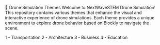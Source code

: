 🚀 Drone Simulation Themes
Welcome to NextWaveSTEM Drone Simulation! This repository contains various themes that enhance the visual and interactive experience of drone simulations. Each theme provides a unique environment to explore drone behavior based on Blockly to navigate the scene.

1 - Transportation 
2 - Architecture
3 - Business
4 - Education